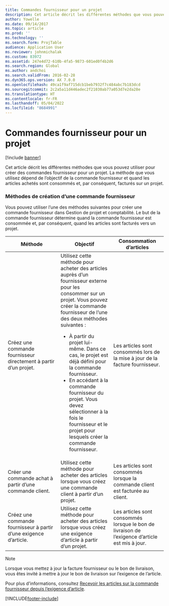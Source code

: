 ```yaml
---
title: Commandes fournisseur pour un projet
description: Cet article décrit les différentes méthodes que vous pouvez utiliser pour créer des commandes fournisseur pour un projet. La méthode que vous utilisez dépend de l’objectif de la commande fournisseur et quand les articles achetés sont consommés et, par conséquent, facturés sur un projet.
author: Yowelle
ms.date: 09/14/2017
ms.topic: article
ms.prod: ''
ms.technology: ''
ms.search.form: ProjTable
audience: Application User
ms.reviewer: johnmichalak
ms.custom: 83972
ms.assetid: 247e4d72-610b-4fa5-9873-601ed0f4b2d6
ms.search.region: Global
ms.author: andchoi
ms.search.validFrom: 2016-02-28
ms.dyn365.ops.version: AX 7.0.0
ms.openlocfilehash: 49ca1f9af715dcb1beb7932f7c484abc7b183dcd
ms.sourcegitcommit: 2c2a5a11d446adec2f21030ab77a053d7e2da28e
ms.translationtype: HT
ms.contentlocale: fr-FR
ms.lasthandoff: 05/04/2022
ms.locfileid: "8684991"
---
```

# <a name="purchase-orders-for-a-project"></a>Commandes fournisseur pour un projet

[!include [banner](../includes/banner.md)]

Cet article décrit les différentes méthodes que vous pouvez utiliser pour créer des commandes fournisseur pour un projet. La méthode que vous utilisez dépend de l’objectif de la commande fournisseur et quand les articles achetés sont consommés et, par conséquent, facturés sur un projet.

### <a name="methods-for-creating-a-purchase-order"></a>Méthodes de création d’une commande fournisseur

Vous pouvez utiliser l’une des méthodes suivantes pour créer une commande fournisseur dans Gestion de projet et comptabilité. Le but de la commande fournisseur détermine quand la commande fournisseur est consommée et, par conséquent, quand les articles sont facturés vers un projet.

<table>
<colgroup>
<col width="33%" />
<col width="33%" />
<col width="33%" />
</colgroup>
<thead>
<tr class="header">
<th>Méthode</th>
<th>Objectif</th>
<th>Consommation d’articles</th>
</tr>
</thead>
<tbody>
<tr class="odd">
<td>Créez une commande fournisseur directement à partir d’un projet.</td>
<td>Utilisez cette méthode pour acheter des articles auprès d’un fournisseur externe pour les consommer sur un projet. Vous pouvez créer la commande fournisseur de l’une des deux méthodes suivantes :
<ul>
<li>À partir du projet lui-même. Dans ce cas, le projet est déjà défini pour la commande fournisseur.</li>
<li>En accédant à la commande fournisseur du projet. Vous devez sélectionner à la fois le fournisseur et le projet pour lesquels créer la commande fournisseur.</li>
</ul></td>
<td>Les articles sont consommés lors de la mise à jour de la facture fournisseur.</td>
</tr>
<tr class="even">
<td>Créer une commande achat à partir d’une commande client.</td>
<td>Utilisez cette méthode pour acheter des articles lorsque vous créez une commande client à partir d’un projet.</td>
<td>Les articles sont consommés lorsque la commande client est facturée au client.</td>
</tr>
<tr class="odd">
<td>Créez une commande fournisseur à partir d’une exigence d’article.</td>
<td>Utilisez cette méthode pour acheter des articles lorsque vous créez une exigence d’article à partir d’un projet.</td>
<td>Les articles sont consommés lorsque le bon de livraison de l’exigence d’article est mis à jour.</td>
</tr>
</tbody>
</table>

> [!NOTE] 
> Lorsque vous mettez à jour la facture fournisseur ou le bon de livraison, vous êtes invité à mettre à jour le bon de livraison sur l’exigence de l’article.

Pour plus d’informations, consultez [Recevoir les articles sur la commande fournisseur depuis l’exigence d’article](tasks/receive-items-purchase-order-item-requirement.md).



[!INCLUDE[footer-include](../includes/footer-banner.md)]